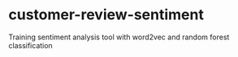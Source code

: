 # customer-review-sentiment
Training sentiment analysis tool with word2vec and random forest classification
